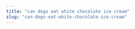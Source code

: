 ```yaml
---
title: "can dogs eat white chocolate ice cream"
slug: "can-dogs-eat-white-chocolate-ice-cream"
---
```


